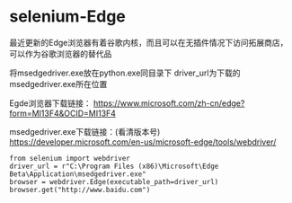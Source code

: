 # selenium-Edge

最近更新的Edge浏览器有着谷歌内核，而且可以在无插件情况下访问拓展商店，可以作为谷歌浏览器的替代品

将msedgedriver.exe放在python.exe同目录下
driver_url为下载的msedgedriver.exe所在位置

Egde浏览器下载链接：
https://www.microsoft.com/zh-cn/edge?form=MI13F4&OCID=MI13F4

msedgedriver.exe下载链接：(看清版本号)
https://developer.microsoft.com/en-us/microsoft-edge/tools/webdriver/


```
from selenium import webdriver
driver_url = r"C:\Program Files (x86)\Microsoft\Edge Beta\Application\msedgedriver.exe"
browser = webdriver.Edge(executable_path=driver_url)
browser.get("http://www.baidu.com")
```


